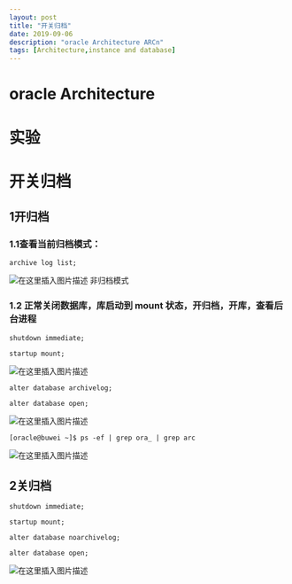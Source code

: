 ```yaml
---
layout: post
title: "开关归档"
date: 2019-09-06
description: "oracle Architecture ARCn"
tags: [Architecture,instance and database]
--- 
```



# oracle Architecture 
# 实验
# 开关归档

## 1开归档
### 1.1查看当前归档模式：
`archive log list;`

![在这里插入图片描述](https://img-blog.csdnimg.cn/20190906152522585.png)
非归档模式

### 1.2 正常关闭数据库，库启动到 mount 状态，开归档，开库，查看后台进程
`shutdown immediate;`

`startup mount;`

![在这里插入图片描述](https://img-blog.csdnimg.cn/20190906152747591.png?x-oss-process=image/watermark,type_ZmFuZ3poZW5naGVpdGk,shadow_10,text_aHR0cHM6Ly9ibG9nLmNzZG4ubmV0L3dlaXhpbl8zNzQyMzg4MA==,size_16,color_FFFFFF,t_70)

`alter database archivelog;`

`alter database open;`

![在这里插入图片描述](https://img-blog.csdnimg.cn/20190906152912565.png)

`[oracle@buwei ~]$ ps -ef | grep ora_ | grep arc`

![在这里插入图片描述](https://img-blog.csdnimg.cn/20190906153014252.png)

##  2关归档

`shutdown immediate;`

`startup mount;`

`alter database noarchivelog;`

`alter database open;`

![在这里插入图片描述](https://img-blog.csdnimg.cn/20190906153234619.png?x-oss-process=image/watermark,type_ZmFuZ3poZW5naGVpdGk,shadow_10,text_aHR0cHM6Ly9ibG9nLmNzZG4ubmV0L3dlaXhpbl8zNzQyMzg4MA==,size_16,color_FFFFFF,t_70)